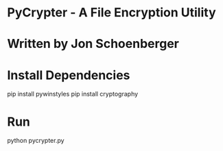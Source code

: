 # PyCrypter - A File Encryption Utility
# 
# Written by Jon Schoenberger


# Install Dependencies

pip install pywinstyles
pip install cryptography

# Run

python pycrypter.py